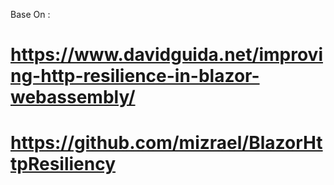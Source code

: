 Base On :
# https://www.davidguida.net/improving-http-resilience-in-blazor-webassembly/
# https://github.com/mizrael/BlazorHttpResiliency
